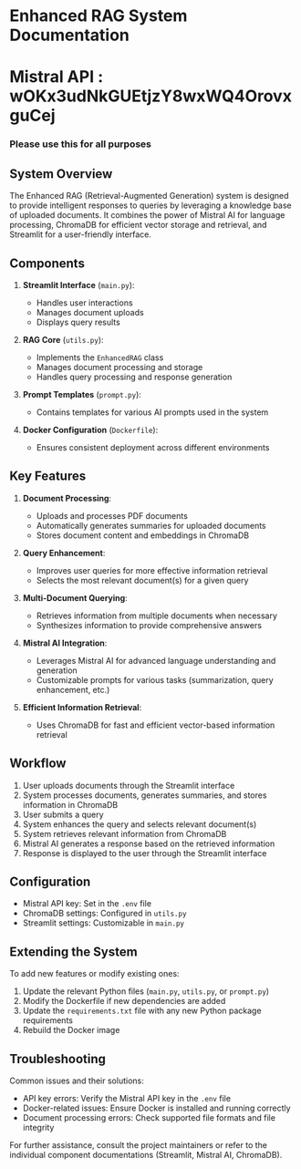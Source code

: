 # Enhanced RAG System Documentation

# Mistral API : wOKx3udNkGUEtjzY8wxWQ4OrovxguCej

### Please use this for all purposes

## System Overview

The Enhanced RAG (Retrieval-Augmented Generation) system is designed to provide intelligent responses to queries by leveraging a knowledge base of uploaded documents. It combines the power of Mistral AI for language processing, ChromaDB for efficient vector storage and retrieval, and Streamlit for a user-friendly interface.

## Components

1. **Streamlit Interface** (`main.py`):
   - Handles user interactions
   - Manages document uploads
   - Displays query results

2. **RAG Core** (`utils.py`):
   - Implements the `EnhancedRAG` class
   - Manages document processing and storage
   - Handles query processing and response generation

3. **Prompt Templates** (`prompt.py`):
   - Contains templates for various AI prompts used in the system

4. **Docker Configuration** (`Dockerfile`):
   - Ensures consistent deployment across different environments

## Key Features

1. **Document Processing**:
   - Uploads and processes PDF documents
   - Automatically generates summaries for uploaded documents
   - Stores document content and embeddings in ChromaDB

2. **Query Enhancement**:
   - Improves user queries for more effective information retrieval
   - Selects the most relevant document(s) for a given query

3. **Multi-Document Querying**:
   - Retrieves information from multiple documents when necessary
   - Synthesizes information to provide comprehensive answers

4. **Mistral AI Integration**:
   - Leverages Mistral AI for advanced language understanding and generation
   - Customizable prompts for various tasks (summarization, query enhancement, etc.)

5. **Efficient Information Retrieval**:
   - Uses ChromaDB for fast and efficient vector-based information retrieval

## Workflow

1. User uploads documents through the Streamlit interface
2. System processes documents, generates summaries, and stores information in ChromaDB
3. User submits a query
4. System enhances the query and selects relevant document(s)
5. System retrieves relevant information from ChromaDB
6. Mistral AI generates a response based on the retrieved information
7. Response is displayed to the user through the Streamlit interface

## Configuration

- Mistral API key: Set in the `.env` file
- ChromaDB settings: Configured in `utils.py`
- Streamlit settings: Customizable in `main.py`

## Extending the System

To add new features or modify existing ones:
1. Update the relevant Python files (`main.py`, `utils.py`, or `prompt.py`)
2. Modify the Dockerfile if new dependencies are added
3. Update the `requirements.txt` file with any new Python package requirements
4. Rebuild the Docker image

## Troubleshooting

Common issues and their solutions:
- API key errors: Verify the Mistral API key in the `.env` file
- Docker-related issues: Ensure Docker is installed and running correctly
- Document processing errors: Check supported file formats and file integrity

For further assistance, consult the project maintainers or refer to the individual component documentations (Streamlit, Mistral AI, ChromaDB).
